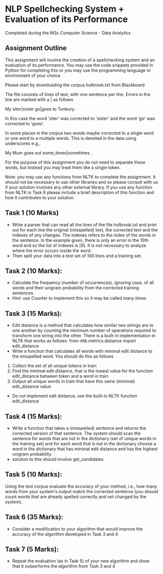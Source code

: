 # NLP Spellchecking System + Evaluation of its Performance

Completed during the MSc Computer Science - Data Analytics

## Assignment Outline

This assignment will involve the creation of a spellchecking system and an evaluation of its performance. You may use the code snippets provided in Python for completing this or you may use the programming language or environment of your choice

Please start by downloading the corpus holbrook.txt from Blackboard

The file consists of lines of text, with one sentence per line. Errors in the line are marked with a | as follows

My siter|sister go|goes to Tonbury .

In this case the word 'siter' was corrected to 'sister' and the word 'go' was corrected to 'goes'.

In some places in the corpus two words maybe corrected to a single word or one word to a multiple words. This is denoted in the data using underscores e.g.,

My Mum goes out some_times|sometimes .

For the purpose of this assignment you do not need to separate these words, but instead you may treat them like a single token.

Note: you may use any functions from NLTK to complete the assignment. It should not be necessary to use other libraries and so please consult with us if your solution involves any other external library. If you use any function from NLTK in Task 6 please include a brief description of this function and how it contributes to your solution.

## Task 1 (10 Marks)
- Write a parser that can read all the lines of the file holbrook.txt and print out for each line the original (misspelled) text, the corrected text and the indexes of any changes. The indexes refers to the index of the words in the sentence. In the example given, there is only an error in the 10th word and so the list of indexes is [9]. It is not necessary to analyze where the error occurs inside the word.
- Then split your data into a test set of 100 lines and a training set.

## Task 2 (10 Marks):
- Calculate the frequency (number of occurrences), ignoring case, of all words and their unigram probability from the corrected training sentences.
- Hint: use Counter to implement this so it may be called many times


## Task 3 (15 Marks):
- Edit distance is a method that calculates how similar two strings are to one another by counting the minimum number of operations required to transform one string into the other. There is a built-in implementation in NLTK that works as follows:
from nltk.metrics.distance import edit_distance
- Write a function that calculates all words with minimal edit distance to the misspelled word. You should do this as follows
1. Collect the set of all unique tokens in train
2. Find the minimal edit distance, that is the lowest value for the function edit_distance between token and a word in train
3. Output all unique words in train that have this same (minimal) edit_distance value
- Do not implement edit distance, use the built-in NLTK function edit_distance

## Task 4 (15 Marks):
- Write a function that takes a (misspelled) sentence and returns the corrected version of that sentence. The system should scan the sentence for words that are not in the dictionary (set of unique words in the training set) and for each word that is not in the dictionary choose a word in the dictionary that has minimal edit distance and has the highest unigram probability.
-  solution to this should involve get_candidates

## Task 5 (10 Marks):
Using the test corpus evaluate the accuracy of your method, i.e., how many words from your system's output match the corrected sentence (you should count words that are already spelled correctly and not changed by the system).

## Task 6 (35 Marks):
- Consider a modification to your algorithm that would improve the accuracy of the algorithm developed in Task 3 and 4

## Task 7 (5 Marks):
- Repeat the evaluation (as in Task 5) of your new algorithm and show that it outperforms the algorithm from Task 3 and 4
